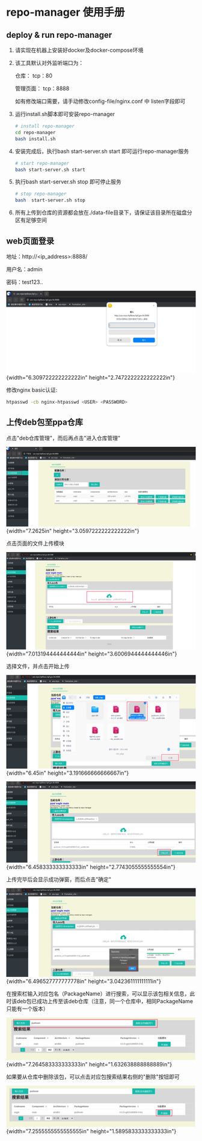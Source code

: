 # repo-manager 使用手册

## deploy & run repo-manager

1.  请实现在机器上安装好docker及docker-compose环境

2.  该工具默认对外监听端口为：

    仓库： tcp：80

    管理页面： tcp：8888

    如有修改端口需要，请手动修改config-file/nginx.conf 中 listen字段即可

3. 运行install.sh脚本即可安装repo-manager

   ```bash
   # install repo-manager
   cd repo-manager
   bash install.sh
   ```

4. 安装完成后，执行bash start-server.sh start 即可运行repo-manager服务

   ```bash
   # start repo-manager
   bash start-server.sh start 
   ```

5. 执行bash start-server.sh stop 即可停止服务

   ```bash
   # stop repo-manager
   bash  start-server.sh stop
   ```

6.  所有上传到仓库的资源都会放在./data-file目录下，请保证该目录所在磁盘分区有足够空间

## web页面登录

地址：http://<ip_address>:8888/

用户名：admin

密码：test123..

![截圖_選取範圍_20250206104937](readme-images/media/image2.jpeg){width="6.309722222222222in"
height="2.7472222222222222in"}

修改nginx basic认证:

```bash
htpasswd -cb nginx-htpasswd <USER> <PASSWORD>
```

## 上传deb包至ppa仓库

点击"deb仓库管理"，而后再点击"进入仓库管理"

![](readme-images/media/image3.png){width="7.2625in"
height="3.0597222222222222in"}

点击页面的文件上传模块

![](readme-images/media/image4.png){width="7.013194444444444in"
height="3.6006944444444446in"}

选择文件，并点击开始上传

![](readme-images/media/image5.png){width="6.45in"
height="3.191666666666667in"}

![](readme-images/media/image6.png){width="6.458333333333333in"
height="2.7743055555555554in"}

上传完毕后会显示成功弹窗，而后点击"确定"

![](readme-images/media/image7.png){width="6.496527777777778in"
height="3.042361111111111in"}

在搜索栏输入对应包名（PackageName）进行搜索，可以显示该包相关信息，此时该deb包已成功上传至该deb仓库（注意，同一个仓库中，相同PackageName只能有一个版本）

![](readme-images/media/image8.png){width="7.264583333333333in"
height="1.632638888888889in"}

如果要从仓库中删除该包，可以点击对应包搜索结果右侧的"删除"按钮即可

![](readme-images/media/image9.png){width="7.2555555555555555in"
height="1.5895833333333333in"}
